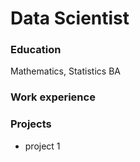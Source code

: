 # Data Scientist

### Education
Mathematics, Statistics BA

### Work experience

### Projects
- project 1

